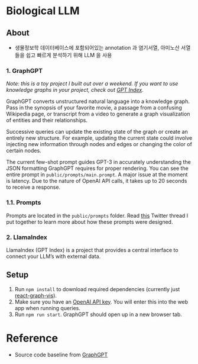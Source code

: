 # Biological LLM

##  About
- 생물정보학 데이터베이스에 포함되어있는 annotation 과 염기서열, 아미노산 서열들을 쉽고 빠르게 분석하기 위해 LLM 을 사용

### 1. GraphGPT
*Note: this is a toy project I built out over a weekend. If you want to use knowledge graphs in your project, check out [GPT Index](https://github.com/jerryjliu/gpt_index).*

GraphGPT converts unstructured natural language into a knowledge graph. Pass in the synopsis of your favorite movie, a passage from a confusing Wikipedia page, or transcript from a video to generate a graph visualization of entities and their relationships. 

Successive queries can update the existing state of the graph or create an entirely new structure. For example, updating the current state could involve injecting new information through nodes and edges or changing the color of certain nodes.

The current few-shot prompt guides GPT-3 in accurately understanding the JSON formatting GraphGPT requires for proper rendering. You can see the entire prompt in `public/prompts/main.prompt`. A major issue at the moment is latency. Due to the nature of OpenAI API calls, it takes up to 20 seconds to receive a response.

### 1.1. Prompts
Prompts are located in the `public/prompts` folder. Read [this](https://twitter.com/varunshenoy_/status/1625224544561819648?s=20) Twitter thread I put together to learn more about how these prompts were designed.

### 2. LlamaIndex
LlamaIndex (GPT Index) is a project that provides a central interface to connect your LLM’s with external data.

## Setup
1. Run `npm install` to download required dependencies (currently just [react-graph-vis](https://github.com/crubier/react-graph-vis)).
2. Make sure you have an [OpenAI API key](https://platform.openai.com/account/api-keys). You will enter this into the web app when running queries.
3. Run `npm run start`. GraphGPT should open up in a new browser tab.

# Reference
- Source code baseline from [GraphGPT](https://github.com/varunshenoy/GraphGPT)